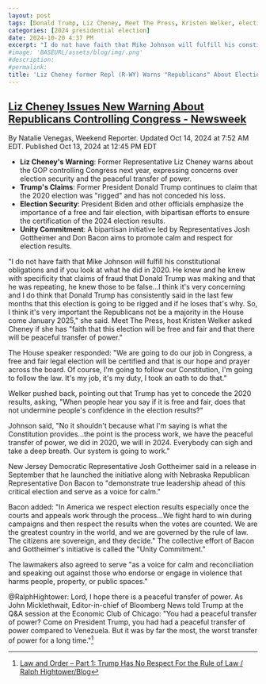 ```yaml
---
layout: post
tags: [Donald Trump, Liz Cheney, Meet The Press, Kristen Welker, election security, peaceful transfer of power]
categories: [2024 presidential election]
date: 2024-10-20 4:37 PM
excerpt: "I do not have faith that Mike Johnson will fulfill his constitutional obligations and if you look at what he did in 2020. He knew and he knew with specificity that claims of fraud that Donald Trump was making and that he was repeating, he knew those to be false...I think it's very concerning and I do think that Donald Trump has consistently said in the last few months that this election is going to be rigged and if he loses that's why. So, I think it's very important the Republicans not be a majority in the House come January 2025. Liz Cheney, former Representative(R-WI) to Meet The Press host, Kristen Welker if she had faith that this election will be free and fair and that there will be peaceful transfer of power."
#image: 'BASEURL/assets/blog/img/.png'
#description:
#permalink:
title: 'Liz Cheney former Repl (R-WY) Warns "Republicans" About Election Security and Peaceful Transfer of Power'
---
```



## [Liz Cheney Issues New Warning About Republicans Controlling Congress - Newsweek](https://www.newsweek.com/liz-cheney-issues-new-warning-republicans-controlling-congress-1968260)

By Natalie Venegas, Weekend Reporter. Updated Oct 14, 2024 at 7:52 AM EDT. Published Oct 13, 2024 at 12:45 PM EDT

- **Liz Cheney's Warning**: Former Representative Liz Cheney warns about the GOP controlling Congress next year, expressing concerns over election security and the peaceful transfer of power.
- **Trump's Claims**: Former President Donald Trump continues to claim that the 2020 election was "rigged" and has not conceded his loss.
- **Election Security**: President Biden and other officials emphasize the importance of a free and fair election, with bipartisan efforts to ensure the certification of the 2024 election results.
- **Unity Commitment**: A bipartisan initiative led by Representatives Josh Gottheimer and Don Bacon aims to promote calm and respect for election results.

"I do not have faith that Mike Johnson will fulfill his constitutional obligations and if you look at what he did in 2020. He knew and he knew with specificity that claims of fraud that Donald Trump was making and that he was repeating, he knew those to be false...I think it's very concerning and I do think that Donald Trump has consistently said in the last few months that this election is going to be rigged and if he loses that's why. So, I think it's very important the Republicans not be a majority in the House come January 2025," she said.
Meet The Press, host Kristen Welker asked Cheney if she has "faith that this election will be free and fair and that there will be peaceful transfer of power."

The House speaker responded: "We are going to do our job in Congress, a free and fair legal election will be certified and that is our hope and prayer across the board. Of course, I'm going to follow our Constitution, I'm going to follow the law. It's my job, it's my duty, I took an oath to do that."

Welker pushed back, pointing out that Trump has yet to concede the 2020 results, asking, "When people hear you say if it is free and fair, does that not undermine people's confidence in the election results?"

Johnson said, "No it shouldn't because what I'm saying is what the Constitution provides...the point is the process work, we have the peaceful transfer of power, we did in 2020, we will in 2024. Everybody can sigh and take a deep breath. Our system is going to work."

New Jersey Democratic Representative Josh Gottheimer said in a release in September that he launched the initiative along with Nebraska Republican Representative Don Bacon to "demonstrate true leadership ahead of this critical election and serve as a voice for calm."

Bacon added: "In America we respect election results especially once the courts and appeals work through the process...We fight hard to win during campaigns and then respect the results when the votes are counted. We are the greatest country in the world, and we are governed by the rule of law. The citizens are sovereign, and they decide." The collective effort of Bacon and Gottheimer's initiative is called the "Unity Commitment."

The lawmakers also agreed to serve "as a voice for calm and reconciliation and speaking out against those who endorse or engage in violence that harms people, property, or public spaces."

@RalphHightower: Lord, I hope there is a peaceful transfer of power. As John Micklethwait, Editor-in-chief of Bloomberg News told Trump at the Q&A session at the Economic Club of Chicago: "You had a peaceful transfer of power? Come on President Trump, you had had a peaceful transfer of power compared to Venezuela. But it was by far the most, the worst transfer of power for a long time."[^11]

 [^11]: [Law and Order – Part 1: Trump Has No Respect For the Rule of Law / Ralph Hightower/Blog](https://ralphhightower.github.io//blog/2024%20presidential%20election/2024/10/19/Law1NoRespectForRuleOfLaw.html)
